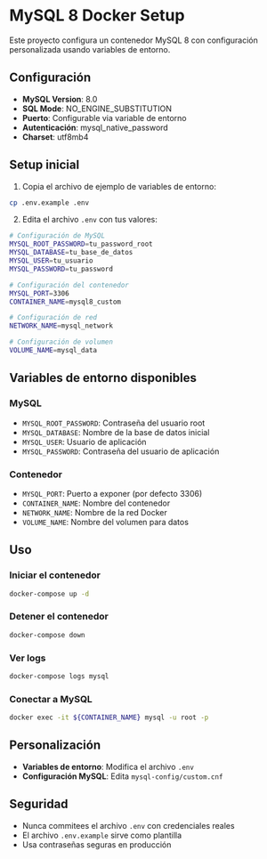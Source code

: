 # MySQL 8 Docker Setup

Este proyecto configura un contenedor MySQL 8 con configuración personalizada usando variables de entorno.

## Configuración

- **MySQL Version**: 8.0
- **SQL Mode**: NO_ENGINE_SUBSTITUTION
- **Puerto**: Configurable via variable de entorno
- **Autenticación**: mysql_native_password
- **Charset**: utf8mb4

## Setup inicial

1. Copia el archivo de ejemplo de variables de entorno:
```bash
cp .env.example .env
```

2. Edita el archivo `.env` con tus valores:
```bash
# Configuración de MySQL
MYSQL_ROOT_PASSWORD=tu_password_root
MYSQL_DATABASE=tu_base_de_datos
MYSQL_USER=tu_usuario
MYSQL_PASSWORD=tu_password

# Configuración del contenedor
MYSQL_PORT=3306
CONTAINER_NAME=mysql8_custom

# Configuración de red
NETWORK_NAME=mysql_network

# Configuración de volumen
VOLUME_NAME=mysql_data
```

## Variables de entorno disponibles

### MySQL
- `MYSQL_ROOT_PASSWORD`: Contraseña del usuario root
- `MYSQL_DATABASE`: Nombre de la base de datos inicial
- `MYSQL_USER`: Usuario de aplicación
- `MYSQL_PASSWORD`: Contraseña del usuario de aplicación

### Contenedor
- `MYSQL_PORT`: Puerto a exponer (por defecto 3306)
- `CONTAINER_NAME`: Nombre del contenedor
- `NETWORK_NAME`: Nombre de la red Docker
- `VOLUME_NAME`: Nombre del volumen para datos

## Uso

### Iniciar el contenedor
```bash
docker-compose up -d
```

### Detener el contenedor
```bash
docker-compose down
```

### Ver logs
```bash
docker-compose logs mysql
```

### Conectar a MySQL
```bash
docker exec -it ${CONTAINER_NAME} mysql -u root -p
```

## Personalización

- **Variables de entorno**: Modifica el archivo `.env`
- **Configuración MySQL**: Edita `mysql-config/custom.cnf`

## Seguridad

- Nunca commitees el archivo `.env` con credenciales reales
- El archivo `.env.example` sirve como plantilla
- Usa contraseñas seguras en producción